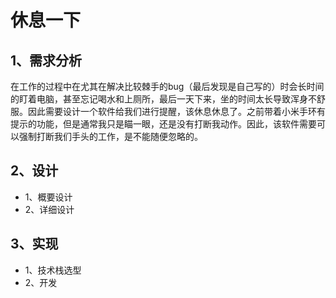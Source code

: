 # 休息一下

## 1、需求分析
在工作的过程中在尤其在解决比较棘手的bug（最后发现是自己写的）时会长时间的盯着电脑，甚至忘记喝水和上厕所，最后一天下来，坐的时间太长导致浑身不舒服。因此需要设计一个软件给我们进行提醒，该休息休息了。之前带着小米手环有提示的功能，但是通常我只是瞄一眼，还是没有打断我动作。因此，该软件需要可以强制打断我们手头的工作，是不能随便忽略的。
## 2、设计
- 1、概要设计
- 2、详细设计
## 3、实现
- 1、技术栈选型
- 2、开发
